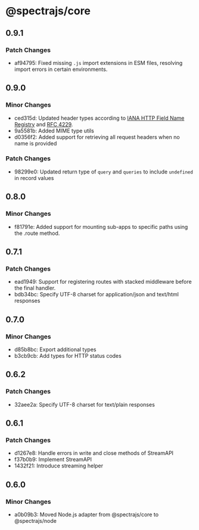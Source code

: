 # @spectrajs/core

## 0.9.1

### Patch Changes

- af94795: Fixed missing `.js` import extensions in ESM files, resolving import errors in certain environments.

## 0.9.0

### Minor Changes

- ced315d: Updated header types according to [IANA HTTP Field Name Registry](https://www.iana.org/assignments/http-fields/http-fields.xhtml) and [RFC 4229](https://datatracker.ietf.org/doc/html/rfc4229).
- 9a5581b: Added MIME type utils
- d0356f2: Added support for retrieving all request headers when no name is provided

### Patch Changes

- 98299e0: Updated return type of `query` and `queries` to include `undefined` in record values

## 0.8.0

### Minor Changes

- f81791e: Added support for mounting sub-apps to specific paths using the .route method.

## 0.7.1

### Patch Changes

- ead1949: Support for registering routes with stacked middleware before the final handler.
- bdb34bc: Specify UTF-8 charset for application/json and text/html responses

## 0.7.0

### Minor Changes

- d85b8bc: Export additional types
- b3cb9cb: Add types for HTTP status codes

## 0.6.2

### Patch Changes

- 32aee2a: Specify UTF-8 charset for text/plain responses

## 0.6.1

### Patch Changes

- d1267e8: Handle errors in write and close methods of StreamAPI
- f37b0b9: Implement StreamAPI
- 1432f21: Introduce streaming helper

## 0.6.0

### Minor Changes

- a0b09b3: Moved Node.js adapter from @spectrajs/core to @spectrajs/node
